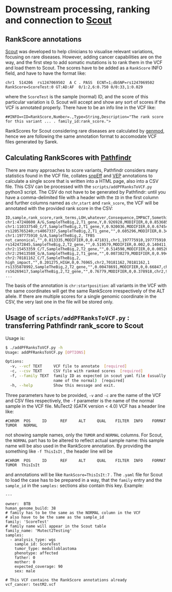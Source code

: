 # Downstream processing, ranking and connection to [Scout](https://github.com/Clinical-Genomics/scout)

## RankScore annotations

[Scout](https://github.com/Clinical-Genomics/scout) was developed to help clinicians to visualise relevant
variations, focusing on rare diseases. However, adding cancer capabilities are on the way, and the first step to add
somatic mutations is to rank them in the VCF and load them to Scout. The scores have to be added as a `RankScore` INFO
field, and have to have the format like:

```text
chr1  514206  rs1247069502  A C . PASS  ECNT=1;dbSNP=rs1247069502 RankScore=ScoreTest:0 GT:AD:AF  0/1:2,6:0.750 0/0:33,1:0.029
```

where the `ScoreTest` is the sample (normal) ID, and the score of this particular variation is 0. Scout will accept and
show any sort of scores if the VCF is annotated properly. There have to be an info line in the VCF like:

```text
##INFO=<ID=RankScore,Number=.,Type=String,Description="The rank score for this variant ... . family_id:rank_score.">
```

RankScores for Scout considering rare diseases are calculated by [genmod](https://github.com/moonso/genmod), hence we
are following the same annotation format to accomodate VCF files generated by Sarek.

## Calculating RankScores with [Pathfindr](https://github.com/NBISweden/pathfindr)

There are many approaches to score variants, Pathfindr considers many statistics found in the VCF file, collates
[snpEff](http://snpeff.sourceforge.net/) and [VEP](https://www.ensembl.org/info/docs/tools/vep/index.html) annotations
to calculate a single score that is written into a HTML page, also into a CSV file. This CSV can be processed with the
`scripts/addPFRanksToVCF.py` python3 script. The CSV do not have to be generated by Pathfindr: until you have a
comma-delimited file with a header with the `ID` in the first column and further columns named as `chr`,`start` and
`rank_score`, the VCF will be annotated with the provided rank score in the CSV:

```text
ID,sample,rank_score,rank_terms,LOH,whatever,Consequence,IMPACT,SomethingIrrelevant,chr,start,end,width
chr1:47248600_A/G,SampleTheBig,2,T1_gene,Y,0.926928,MODIFIER,0,0.853685,chr1,47248600,47248600,1
chr1:110337540_C/T,SampleTheBig,2,T1_gene,Y,0.920036,MODIFIER,0,0.674548,chr1,110337540,110337540,1
rs1205765240;rs4067337,SampleTheBig,2,T1_gene,"",0.605296,MODIFIER,0.348,0.209617,chr1,148963716,148963717,2
chr1:197775910_G/A,SampleTheBig,2, TFBS not_canonical,"",0.813335,MODIFIER,0,0.471831,chr1,197775910,197775910,1
rs142472845,SampleTheBig,2,T2_gene,"",0.519579,MODIFIER,0.002,0.140411,chr1,248458340,248458340,1
chr2:15453359_C/T,SampleTheBig,2,T2_gene,"",0.514598,MODIFIER,0,0.00526232,chr2,15453359,15453359,1
chr2:29413588_G/A,SampleTheBig,2,T1_gene,"",0.00738279,MODIFIER,0,0.994607,chr2,29413588,29413588,1
chr2:70181162_C/T,SampleTheBig,2, high_impact,"",0.201275,HIGH,0,0.76965,chr2,70181162,70181162,1
rs1335878992,SampleTheBig,2,T2_gene,"",0.00478691,MODIFIER,0,0.66847,chr2,80397367,80397367,1
rs56269417,SampleTheBig,2,T2_gene,"",0.76779,MODIFIER,0,0.378918,chr2,98265733,98265733,1
...
```

The basis of the annotation is `chr:startposition`: all variants in the VCF with the same coordinates will get the same
RankScore irrespectively of the ALT allele. If there are multiple scores for a single genomic coordinate in the CSV, the
very last one in the file will be stored only.

## Usage of `scripts/addPFRanksToVCF.py` : transferring Pathfindr rank_score to Scout

Usage is:

```bash
$ ./addPFRanksToVCF.py -h
Usage: addPFRanksToVCF.py [OPTIONS]

Options:
  -v, --vcf TEXT     VCF file to annotate  [required]
  -c, --csv TEXT     CSV file with ranked scores  [required]
  -f, --family TEXT  family ID as expected in scout yaml file (usually sample
                     name of the normal)  [required]
  -h, --help         Show this message and exit.
```

Three parameters have to be provided, `-v` and `-c` are the name of the VCF and CSV files respectively, the `-f`
parameter is the name of the normal sample in the VCF file. MuTect2 (GATK version < 4.0) VCF has a header line like:

```text
#CHROM  POS     ID      REF     ALT     QUAL    FILTER  INFO    FORMAT  TUMOR   NORMAL
```

not showing sample names, only the `TUMOR` and `NORMAL` columns. For Scout, the `NORMAL` part has to be altered to
reflect actual sample name: this sample name will be also used in the RankScore annotation. By providing the something
like `-f ThisIsIt` , the header line will be

```text
#CHROM  POS     ID      REF     ALT     QUAL    FILTER  INFO    FORMAT  TUMOR  ThisIsIt
```

and annotations will be like `RankScore=ThisIsIt:7` . The `.yaml` file for Scout to load the case has to be prepared in
a way, that the `family` entry and the `sample_id` in the `samples:` sections also contain this key. Example:

```text
---

owner:  BTB
human_genome_build: 38
# family has to be the same as the NORMAL column in the VCF
# also have to be the same as the sample_id
family: 'ScoreTest'
# family name will appear in the Scout table
family_name: 'Mutect2Testing'
samples:
  - analysis_type: wgs
    sample_id: ScoreTest
    tumor_type: medulloblastoma
    phenotype: affected
    father: 0
    mother: 0
    expected_coverage: 90
    sex: male

# This VCF contains the RankScore annotations already  
vcf_cancer: testM2.vcf

```
